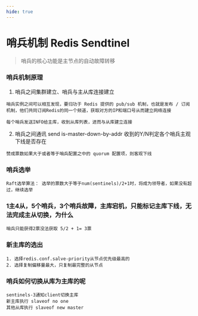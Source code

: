 ```yaml
---
hide: true
---
```

# 哨兵机制 Redis Sendtinel

> 哨兵的核心功能是主节点的自动故障转移

### 哨兵机制原理

1. 哨兵之间集群建立、哨兵与主从库连接建立

```
哨兵实例之间可以相互发现，要归功于 Redis 提供的 pub/sub 机制，也就是发布 / 订阅机制，他们共同订阅Redis的同一个频道，获取对方的IP和端口号从而建立网络连接

每个哨兵发送INFO给主库，收到从库列表，进而与从库建立连接
```

2. 哨兵之间通讯 send is-master-down-by-addr 收到的Y/N判定各个哨兵主观下线是否存在

```
赞成票数如果大于或者等于哨兵配置之中的 quorum 配置项，则客观下线
```

### 哨兵选举

```
Raft选举算法： 选举的票数大于等于num(sentinels)/2+1时，将成为领导者，如果没有超过，继续选举
```

### 1主4从，5个哨兵，3个哨兵故障，主库宕机，只能标记主库下线，无法完成主从切换，为什么
```
哨兵只能获得2票没法获取 5/2 + 1= 3票
```


### 新主库的选出
```
1. 选择redis.conf.salve-priority从节点优先级最高的
2. 选择复制偏移量最大，只复制最完整的从节点
```

### 哨兵如何切换从库为主库的呢
```
sentinels-3通知client切换主库
新主库执行 slaveof no one
其他从库执行 slaveof new master
```
